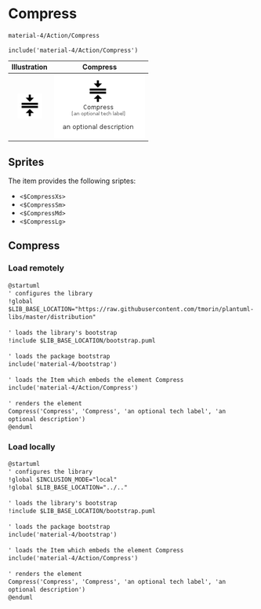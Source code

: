 # Compress


```text
material-4/Action/Compress
```

```text
include('material-4/Action/Compress')
```



| Illustration | Compress |
| :---: | :---: |
| ![illustration for Illustration](../../material-4/Action/Compress.png) | ![illustration for Compress](../../material-4/Action/Compress.Local.png) |



## Sprites
The item provides the following sriptes:

- `<$CompressXs>`
- `<$CompressSm>`
- `<$CompressMd>`
- `<$CompressLg>`





## Compress

### Load remotely
```plantuml
@startuml
' configures the library
!global $LIB_BASE_LOCATION="https://raw.githubusercontent.com/tmorin/plantuml-libs/master/distribution"

' loads the library's bootstrap
!include $LIB_BASE_LOCATION/bootstrap.puml

' loads the package bootstrap
include('material-4/bootstrap')

' loads the Item which embeds the element Compress
include('material-4/Action/Compress')

' renders the element
Compress('Compress', 'Compress', 'an optional tech label', 'an optional description')
@enduml
```

### Load locally
```plantuml
@startuml
' configures the library
!global $INCLUSION_MODE="local"
!global $LIB_BASE_LOCATION="../.."

' loads the library's bootstrap
!include $LIB_BASE_LOCATION/bootstrap.puml

' loads the package bootstrap
include('material-4/bootstrap')

' loads the Item which embeds the element Compress
include('material-4/Action/Compress')

' renders the element
Compress('Compress', 'Compress', 'an optional tech label', 'an optional description')
@enduml
```

